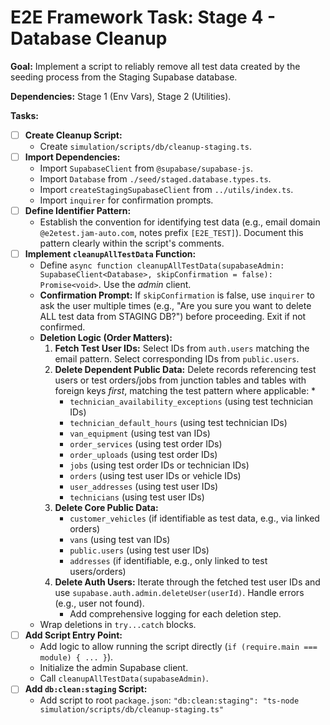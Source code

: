 # E2E Framework Task: Stage 4 - Database Cleanup

**Goal:** Implement a script to reliably remove all test data created by the seeding process from the Staging Supabase database.
                            
**Dependencies:** Stage 1 (Env Vars), Stage 2 (Utilities).

**Tasks:**

-   [ ] **Create Cleanup Script:**
    -   Create `simulation/scripts/db/cleanup-staging.ts`.
-   [ ] **Import Dependencies:**
    -   Import `SupabaseClient` from `@supabase/supabase-js`.
    *   Import `Database` from `./seed/staged.database.types.ts`.
    *   Import `createStagingSupabaseClient` from `../utils/index.ts`.
    *   Import `inquirer` for confirmation prompts.
-   [ ] **Define Identifier Pattern:**
    -   Establish the convention for identifying test data (e.g., email domain `@e2etest.jam-auto.com`, notes prefix `[E2E_TEST]`). Document this pattern clearly within the script's comments.
-   [ ] **Implement `cleanupAllTestData` Function:**
    -   Define `async function cleanupAllTestData(supabaseAdmin: SupabaseClient<Database>, skipConfirmation = false): Promise<void>`. Use the *admin* client.
    -   **Confirmation Prompt:** If `skipConfirmation` is false, use `inquirer` to ask the user multiple times (e.g., "Are you sure you want to delete ALL test data from STAGING DB?") before proceeding. Exit if not confirmed.
    -   **Deletion Logic (Order Matters):**
        1.  **Fetch Test User IDs:** Select IDs from `auth.users` matching the email pattern. Select corresponding IDs from `public.users`.
        2.  **Delete Dependent Public Data:** Delete records referencing test users or test orders/jobs from junction tables and tables with foreign keys *first*, matching the test pattern where applicable:                      *           
            *   `technician_availability_exceptions` (using test technician IDs)
            *   `technician_default_hours` (using test technician IDs)
            *   `van_equipment` (using test van IDs)
            *   `order_services` (using test order IDs)
            *   `order_uploads` (using test order IDs)
            *   `jobs` (using test order IDs or technician IDs)
            *   `orders` (using test user IDs or vehicle IDs)
            *   `user_addresses` (using test user IDs)
            *   `technicians` (using test user IDs)
        3.  **Delete Core Public Data:**
            *   `customer_vehicles` (if identifiable as test data, e.g., via linked orders)
            *   `vans` (using test van IDs)
            *   `public.users` (using test user IDs)
            *   `addresses` (if identifiable, e.g., only linked to test users/orders)
        4.  **Delete Auth Users:** Iterate through the fetched test user IDs and use `supabase.auth.admin.deleteUser(userId)`. Handle errors (e.g., user not found).
            -   Add comprehensive logging for each deletion step.
    -   Wrap deletions in `try...catch` blocks.
-   [ ] **Add Script Entry Point:**
    -   Add logic to allow running the script directly (`if (require.main === module) { ... }`).
    -   Initialize the admin Supabase client.
    -   Call `cleanupAllTestData(supabaseAdmin)`.
-   [ ] **Add `db:clean:staging` Script:**
    -   Add script to root `package.json`: `"db:clean:staging": "ts-node simulation/scripts/db/cleanup-staging.ts"`
                            